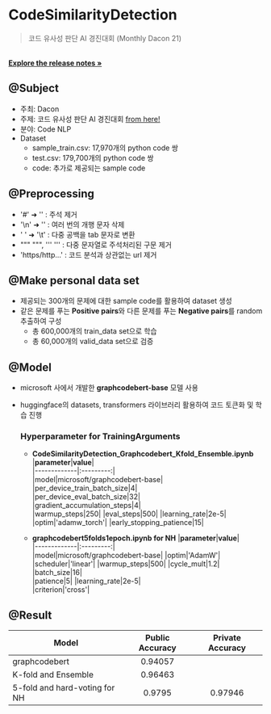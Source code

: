 # CodeSimilarityDetection
> 코드 유사성 판단 AI 경진대회 (Monthly Dacon 21)

<br />
<a href="RELEASE.md"><strong>Explore the release notes »</strong></a>
<br />

## @Subject
- 주최: Dacon
- 주제: 코드 유사성 판단 AI 경진대회 [from here!](https://dacon.io/competitions/official/235900/overview/description)
- 분야: Code NLP
- Dataset
  - sample_train.csv: 17,970개의 python code 쌍
  - test.csv: 179,700개의 python code 쌍
  - code: 추가로 제공되는 sample code


## @Preprocessing
- '#' ➜ '' : 주석 제거
- '\n' ➜ '' : 여러 번의 개행 문자 삭제
- '    ' ➜ '\t' : 다중 공백을 tab 문자로 변환
- """ """, ''' ''' : 다중 문자열로 주석처리된 구문 제거
- 'https/http...' : 코드 분석과 상관없는 url 제거


## @Make personal data set
- 제공되는 300개의 문제에 대한 sample code를 활용하여 dataset 생성
- 같은 문제를 푸는 **Positive pairs**와 다른 문제를 푸는 **Negative pairs**를 random 추출하여 구성
  - 총 600,000개의 train_data set으로 학습
  - 총 60,000개의 valid_data set으로 검증


## @Model
- microsoft 사에서 개발한 **graphcodebert-base** 모델 사용
- huggingface의 datasets, transformers 라이브러리 활용하여 코드 토큰화 및 학습 진행

  ### Hyperparameter for TrainingArguments
  - **CodeSimilarityDetection_Graphcodebert_Kfold_Ensemble.ipynb**
    |**parameter**|**value**|  
    |-------------|:---------:|  
    |model|microsoft/graphcodebert-base|
    |per_device_train_batch_size|4|  
    |per_device_eval_batch_size|32|  
    |gradient_accumulation_steps|4|  
    |warmup_steps|250|
    |eval_steps|500|
    |learning_rate|2e-5|  
    |optim|'adamw_torch'|
    |early_stopping_patience|15|
    
  - **graphcodebert5folds1epoch.ipynb for NH**
    |**parameter**|**value**|  
    |-------------|:---------:|  
    |model|microsoft/graphcodebert-base|
    |optim|'AdamW'|
    |scheduler|'linear'|
    |warmup_steps|500|
    |cycle_mult|1.2|
    |batch_size|16|  
    |patience|5|
    |learning_rate|2e-5|  
    |criterion|'cross'|

## @Result
|Model|Public Accuracy|Private Accuracy|
|---|:---:|:---:|
|graphcodebert|0.94057||
|K-fold and Ensemble|0.96463||
|5-fold and hard-voting for NH|0.9795|0.97946|
